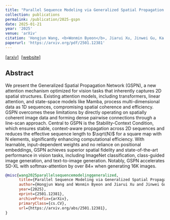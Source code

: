 ```yaml
---
title: "Parallel Sequence Modeling via Generalized Spatial Propagation Network"
collection: publications
permalink: /publication/2025-gspn
date: 2025-01-21
year: '2025'
venue: 'arXiv'
citation: 'Hongjun Wang, <b>Wonmin Byeon</b>, Jiarui Xu, Jinwei Gu, Ka Chun Cheung, Xiaolong Wang, Kai Han, Jan Kautz, Sifei Liu <b>|</b> <i> arXiv </i> '
paperurl: 'https://arxiv.org/pdf/2501.12381'
---
```

[[arxiv]](https://arxiv.org/abs/2501.12381)&nbsp;
[[website]](https://whj363636.github.io/GSPN/)&nbsp;


## Abstract
We present the Generalized Spatial Propagation Network (GSPN), a new attention mechanism optimized for vision tasks that inherently captures 2D spatial structures. Existing attention models, including transformers, linear attention, and state-space models like Mamba, process multi-dimensional data as 1D sequences, compromising spatial coherence and efficiency. GSPN overcomes these limitations by directly operating on spatially coherent image data and forming dense pairwise connections through a line-scan approach. Central to GSPN is the Stability-Context Condition, which ensures stable, context-aware propagation across 2D sequences and reduces the effective sequence length to $\sqrt{N}$ for a square map with N elements, significantly enhancing computational efficiency. With learnable, input-dependent weights and no reliance on positional embeddings, GSPN achieves superior spatial fidelity and state-of-the-art performance in vision tasks, including ImageNet classification, class-guided image generation, and text-to-image generation. Notably, GSPN accelerates SD-XL with softmax-attention by over 84× when generating 16K images.

```bib
@misc{wang2025parallelsequencemodelinggeneralized,
      title={Parallel Sequence Modeling via Generalized Spatial Propagation Network}, 
      author={Hongjun Wang and Wonmin Byeon and Jiarui Xu and Jinwei Gu and Ka Chun Cheung and Xiaolong Wang and Kai Han and Jan Kautz and Sifei Liu},
      year={2025},
      eprint={2501.12381},
      archivePrefix={arXiv},
      primaryClass={cs.CV},
      url={https://arxiv.org/abs/2501.12381}, 
}
```

